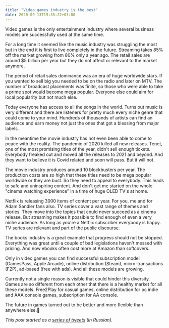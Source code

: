 ```yaml
---
title: "Video games industry is the best"
date: 2020-09-13T19:35:22+03:00
---
```


Video games is the only entertainment industry where several business models are successfully used at the same time.

For a long time it seemed like the music industry was struggling the most but in the end it is first to live completely in the future. Streaming takes 85% off the market growing from 80% only a year ago. The retail sales are around $5 billion per year but they do not affect or relevant to the market anymore.

The period of retail sales dominance was an era of huge worldwide stars. If you wanted to sell big you needed to be on the radio and later on MTV. The number of broadcast placements was finite, so those who were able to take a prime spot would become mega popular. Everyone else could aim for local popularity but not much else.

Today everyone has access to all the songs in the world. Turns out music is very different and there are listeners for pretty much every niche genre that could come to your mind. Hundreds of thousands of artists can find an audience and earn money not just the ones that got a blessing from major labels.

In the meantime the movie industry has not even been able to come to peace with the reality. The pandemic of 2020 killed all new releases. Tenet, one of the most promising titles of the year, didn't sell enough tickets. Everybody freaked out and moved all the releases to 2021 and beyond. And they want to believe it is Covid related and soon will pass. But it will not.

The movie industry produces around 10 blockbusters per year. The production costs are so high that these titles need to be mega popular worldwide or they are bust. So they need to appeal to everybody. This leads to safe and uninspiring content. And don't get me started on the whole "cinema watching experience" in a time of huge OLED TV's at home.

Netflix is releasing 3000 items of content per year. For you, me and for Adam Sandler fans also. TV series cover a vast range of themes and stories. They move into the topics that could never succeed as a cinema release. But streaming makes it possible to find enough of even a very niche audience. As long as you're a Netflix subscriber everybody is happy. TV series are relevant and part of the public discourse.  

The books industry is a great example that progress should not be stopped. Everything was great until a couple of bad legislations haven't messed with pricing. And now ebooks often cost more at Amazon than softcovers.

Only in video games you can find successful subscription model (GamesPass, Apple Arcade), online distribution (Steam), micro-transactions (F2P), ad-based (free with ads). And all these models are growing.

Currently not a single reason is visible that could hinder this diversity. Games are so different from each other that there is a healthy market for all these models. Free2Play for casual games, online distribution for pc indie and AAA console games, subscription for AA console.

The future in games turned out to be better and more flexible than anywhere else.🎂

_This post started as a [series of tweets](https://twitter.com/accujazz/status/1305045835269496833?s=20) (In Russian)._
